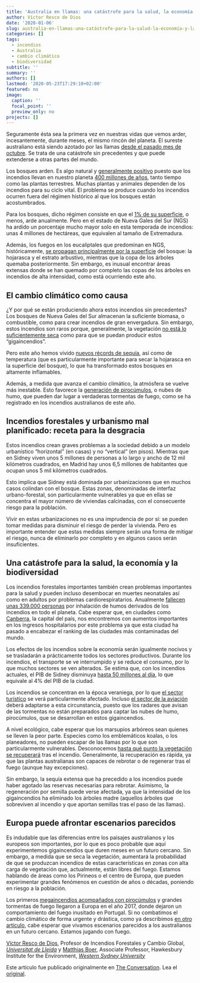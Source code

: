 ```yaml
---
title: 'Australia en llamas: una catástrofe para la salud, la economía y la biodiversidad'
author: Víctor Resco de Dios
date: '2020-01-06'
slug: australia-en-llamas-una-catástrofe-para-la-salud-la-economía-y-la-biodiversidad
categories: []
tags:
  - incendios
  - Australia
  - cambio climático
  - biodiversidad
subtitle: ''
summary: ''
authors: []
lastmod: '2020-05-23T17:29:10+02:00'
featured: no
image:
  caption: ''
  focal_point: ''
  preview_only: no
projects: []
---
```

<p>Seguramente ésta sea la primera vez en nuestras vidas que vemos arder, incesantemente, durante meses, el mismo rincón del planeta. El sureste australiano está siendo azotado por las llamas <a href="https://theconversation.com/au/topics/spring-2019-bushfires-78555">desde el pasado mes de octubre</a>. Se trata de una catástrofe sin precedentes y que puede extenderse a otras partes del mundo.</p>

<p>Los bosques arden. Es algo natural y <a href="https://theconversation.com/todos-contra-el-fuego-119406">generalmente positivo</a> puesto que los incendios llevan en nuestro planeta <a href="https://www.sciencedirect.com/science/article/pii/S0034666706001369">400 millones de años</a>, tanto tiempo como las plantas terrestres. Muchas plantas y animales dependen de los incendios para su ciclo vital. El problema se produce cuando los incendios ocurren fuera del régimen histórico al que los bosques están acostumbrados.</p>

<p>Para los bosques, dicho régimen consiste en que el <a href="https://agupubs.onlinelibrary.wiley.com/doi/full/10.1002/jgrg.20042">1% de su superficie</a>, o menos, arde anualmente. Pero en el estado de Nueva Gales del Sur (NGS) ha ardido un porcentaje mucho mayor solo en esta temporada de incendios: unas 4 millones de hectáreas, que equivalen al tamaño de Extremadura.</p>

<p>Además, los fuegos en los eucaliptales que predominan en NGS, históricamente, <a href="https://onlinelibrary.wiley.com/doi/10.1111/jbi.12065">se propagan principalmente por la superficie</a> del bosque: la hojarasca y el estrato arbustivo, mientras que la copa de los árboles quemaba posteriormente. Sin embargo, es inusual encontrar áreas extensas donde se han quemado por completo las copas de los árboles en incendios de alta intensidad, como está ocurriendo este año.</p>

<h2>El cambio climático como causa</h2>

<p>¿Y por qué se están produciendo ahora estos incendios sin precedentes? Los bosques de Nueva Gales del Sur almacenan la suficiente biomasa, o combustible, como para crear incendios de gran envergadura. Sin embargo, estos incendios son raros porque, generalmente, la vegetación <a href="https://theconversation.com/los-piromanos-no-son-la-causa-de-los-grandes-incendios-forestales-119609">no está lo suficientemente seca</a> como para que se puedan producir estos “gigaincendios”.</p>

<p>Pero este año hemos vivido <a href="https://www.abc.net.au/news/2020-01-02/2019-was-australias-hottest-and-driest-year-on-record/11837312">nuevos récords de sequía</a>, así como de temperatura (que es particularmente importante para secar la hojarasca en la superficie del bosque), lo que ha transformado estos bosques en altamente inflamables.</p>

<p>Además, a medida que avanza el cambio climático, la atmósfera se vuelve más inestable. Esto favorece la <a href="http://media.bom.gov.au/social/blog/1618/when-bushfires-make-their-own-weather/">generación de pirocúmulos</a>, o nubes de humo, que pueden dar lugar a verdaderas tormentas de fuego, como se ha registrado en los incendios australianos de este año.</p>

<h2>Incendios forestales y urbanismo mal planificado: receta para la desgracia</h2>

<p>Estos incendios crean graves problemas a la sociedad debido a un modelo urbanístico “horizontal” (en casas) y no “vertical” (en pisos). Mientras que en Sidney viven unos 5 millones de personas a lo largo y ancho de 12 mil kilómetros cuadrados, en Madrid hay unos 6,5 millones de habitantes que ocupan unos 5 mil kilómetros cuadrados.</p>

<p>Esto implica que Sidney está dominada por urbanizaciones que en muchos casos colindan con el bosque. Estas zonas, denominadas de interfaz urbano-forestal, son particularmente vulnerables ya que en ellas se concentra el mayor número de viviendas calcinadas, con el consecuente riesgo para la población.</p>

<p>Vivir en estas urbanizaciones no es una imprudencia de por sí: se pueden tomar medidas para disminuir el riesgo de perder la vivienda. Pero es importante entender que estas medidas siempre serán una forma de mitigar el riesgo, nunca de eliminarlo por completo y en algunos casos serán insuficientes.</p>

<h2>Una catástrofe para la salud, la economía y la biodiversidad</h2>

<p>Los incendios forestales importantes también crean problemas importantes para la salud y pueden incluso desembocar en muertes neonatales así como en adultos por problemas cardiorespiratarios. Anualmente <a href="https://www.ncbi.nlm.nih.gov/pubmed/22456494">fallecen unas 339.000 personas</a> por inhalación de humos derivados de los incendios en todo el planeta. Cabe esperar que, en ciudades como <a href="https://www.theguardian.com/australia-news/2020/jan/03/canberra-chokes-on-worlds-worst-air-quality-as-city-all-but-shut-down">Canberra</a>, la capital del país, nos encontremos con aumentos importantes en los ingresos hospitalarios por este problema ya que esta ciudad ha pasado a encabezar el ranking de las ciudades más contaminadas del mundo.</p>

<p>Los efectos de los incendios sobre la economía serán igualmente nocivos y se trasladarán a prácticamente todos los sectores productivos. Durante los incendios, el transporte se ve interrumpido y se reduce el consumo, por lo que muchos sectores se ven alterados. Se estima que, con los incendios actuales, el PIB de Sidney disminuya <a href="https://www.smh.com.au/national/nsw/the-economic-cost-of-bushfires-on-sydney-revealed-up-to-50-million-a-day-and-rising-20191212-p53jbq.html">hasta 50 millones al día</a>, lo que equivale al 4% del PIB de la ciudad. </p>

<p>Los incendios se concentran en la época veraniega, por lo que <a href="https://theconversation.com/as-bushfire-and-holiday-seasons-converge-it-may-be-time-to-say-goodbye-to-the-typical-australian-summer-holiday-129337">el sector turístico</a> se verá particularmente afectado. Incluso <a href="https://www.abc.net.au/news/2020-01-05/nsw-vic-fire-generated-thunderstorm-plane-qantas/11842038">el sector de la aviación</a> deberá adaptarse a esta circunstancia, puesto que los radares que avisan de las tormentas no están preparados para captar las nubes de humo, pirocúmulos, que se desarrollan en estos gigaincendios.</p>

<p>A nivel ecológico, cabe esperar que los marsupios arbóreos sean quienes se lleven la peor parte. Especies como los emblemáticos koalas, o los planeadores, no pueden escapar de las llamas por lo que son particularmente vulnerables. Desconocemos <a href="https://esajournals.onlinelibrary.wiley.com/doi/full/10.1002/ecm.1285">hasta qué punto la vegetación se recuperará</a> tras el incendio. Generalmente, la recuperación es rápida, ya que las plantas australianas son capaces de rebrotar o de regenerar tras el fuego (aunque hay excepciones). </p>

<p>Sin embargo, la sequía extensa que ha precedido a los incendios puede haber agotado las reservas necesarias para rebrotar. Asimismo, la regeneración por semilla puede verse afectada, ya que la intensidad de los gigaincendios ha eliminado los árboles madre (aquellos árboles que sobreviven al incendio y que aportan semillas tras el paso de las llamas).</p>

<h2>Europa puede afrontar escenarios parecidos</h2>

<p>Es indudable que las diferencias entre los paisajes australianos y los europeos son importantes, por lo que es poco probable que aquí experimentemos gigaincendios que duren meses en un futuro cercano. Sin embargo, a medida que se seca la vegetación, aumentará la probabilidad de que se produzcan incendios de estas características en zonas con alta carga de vegetación que, actualmente, están libres del fuego. Estamos hablando de áreas como los Pirineos o el centro de Europa, que pueden experimentar grandes fenómenos en cuestión de años o décadas, poniendo en riesgo a la población.</p>

<p>Los primeros <a href="https://www.researchgate.net/publication/329016784_Fire_growth_patterns_in_the_2017_mega_fire_episode_of_October_15_central_Portugal">megaincendios acompañados con pirocúmulos</a> y grandes tormentas de fuego llegaron a Europa en el año 2017, donde dejaron un comportamiento del fuego inusitado en Portugal. Si no combatimos el cambio climático de forma urgente y drástica, como ya describimos <a href="https://theconversation.com/como-prevenir-incendios-forestales-usando-medidas-mitigadoras-del-cambio-climatico-119961">en otro artículo</a>, cabe esperar que vivamos escenarios parecidos a los australianos en un futuro cercano. Estamos jugando con fuego.<!-- Below is The Conversation's page counter tag. Please DO NOT REMOVE. --><img src="https://counter.theconversation.com/content/129378/count.gif?distributor=republish-lightbox-basic" alt="The Conversation" width="1" height="1" style="border: none !important; box-shadow: none !important; margin: 0 !important; max-height: 1px !important; max-width: 1px !important; min-height: 1px !important; min-width: 1px !important; opacity: 0 !important; outline: none !important; padding: 0 !important; text-shadow: none !important" /><!-- Fin del código. Si no ve ningún código arriba, por favor, obtenga el nuevo código de la pestaña Avanzado después de hacer clic en el botón de republicar. El contador de páginas no recoge ningún dato personal. Más información: http://theconversation.com/es/republishing-guidelines --></p>

<p><span><a href="https://theconversation.com/profiles/victor-resco-de-dios-767249">Víctor Resco de Dios</a>, Profesor de Incendios Forestales y Cambio Global, <em><a href="https://theconversation.com/institutions/universitat-de-lleida-3488">Universitat de Lleida</a></em> y <a href="https://theconversation.com/profiles/matthias-boer-1493">Matthias Boer</a>, Associate Professor, Hawkesbury Institute for the Environment, <em><a href="https://theconversation.com/institutions/western-sydney-university-1092">Western Sydney University</a></em></span></p>

<p>Este artículo fue publicado originalmente en  <a href="https://theconversation.com">The Conversation</a>. Lea el <a href="https://theconversation.com/australia-en-llamas-una-catastrofe-para-la-salud-la-economia-y-la-biodiversidad-129378">original</a>.</p>

